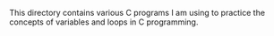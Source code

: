  This directory contains various C programs I am using to practice the concepts of variables and loops in C programming.

